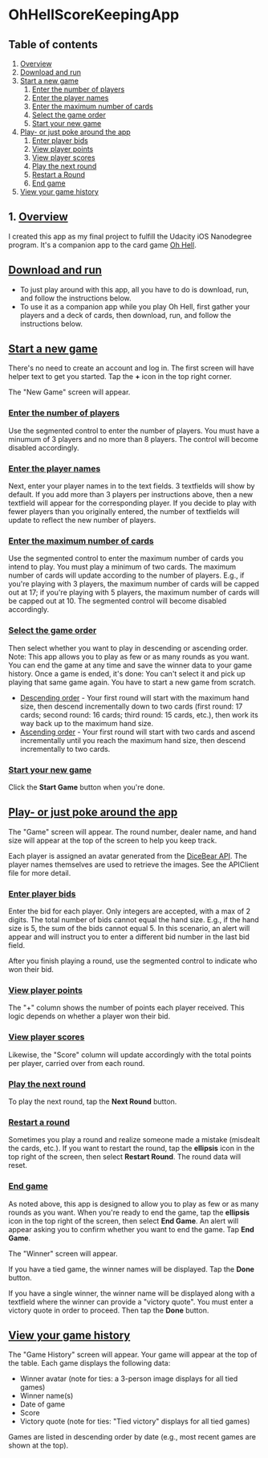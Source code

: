 # OhHellScoreKeepingApp

## Table of contents
1. [Overview](#Overview)
2. [Download and run](#Download-and-run)
3. [Start a new game](#Start-a-new-game)
   1. [Enter the number of players](#Enter-the-number-of-players)
   2. [Enter the player names](#Enter-the-player-names)
   3. [Enter the maximum number of cards](#Enter-the-maximum-number-of-cards)
   4. [Select the game order](#Select-the-game-order)
   5. [Start your new game](#Start-your-new-game)
4. [Play- or just poke around the app](#Play--or-just-poke-around-the-app)
   1. [Enter player bids](#Enter-player-bids)
   2. [View player points](#View-player-points)
   3. [View player scores](#View-player-scores)
   4. [Play the next round](#Play-the-next-round)
   5. [Restart a Round](#Restart-a-Round)
   6. [End game](#End-game)
5. [View your game history](#View-your-game-history)

## 1. <ins>Overview</ins>
I created this app as my final project to fulfill the Udacity iOS Nanodegree program. It's a companion app to the card game [Oh Hell](https://en.wikipedia.org/wiki/Oh_hell).

## <ins>Download and run</ins>
* To just play around with this app, all you have to do is download, run, and follow the instructions below. 
* To use it as a companion app while you play Oh Hell, first gather your players and a deck of cards, then download, run, and follow the instructions below.

## <ins>Start a new game</ins>
There's no need to create an account and log in. The first screen will have helper text to get you started. Tap the **+** icon in the top right corner.

The "New Game" screen will appear. 

### <ins>Enter the number of players</ins>
Use the segmented control to enter the number of players. You must have a minumum of 3 players and no more than 8 players. The control will become disabled accordingly.

### <ins>Enter the player names</ins>
Next, enter your player names in to the text fields. 3 textfields will show by default. If you add more than 3 players per instructions above, then a new textfield will appear for the corresponding player. If you decide to play with fewer players than you originally entered, the number of textfields will update to reflect the new number of players.

### <ins>Enter the maximum number of cards</ins>
Use the segmented control to enter the maximum number of cards you intend to play. You must play a minimum of two cards. The maximum number of cards will update according to the number of players. E.g., if you're playing with 3 players, the maximum number of cards will be capped out at 17; if you're playing with 5 players, the maximum number of cards will be capped out at 10. The segmented control will become disabled accordingly. 

### <ins>Select the game order</ins>
Then select whether you want to play in descending or ascending order. Note: This app allows you to play as few or as many rounds as you want. You can end the game at any time and save the winner data to your game history. Once a game is ended, it's done: You can't select it and pick up playing that same game again. You have to start a new game from scratch.

* <ins>Descending order</ins> - Your first round will start with the maximum hand size, then descend incrementally down to two cards (first round: 17 cards; second round: 16 cards; third round: 15 cards, etc.), then work its way back up to the maximum hand size.
* <ins>Ascending order</ins> -  Your first round will start with two cards and ascend incrementally until you reach the maximum hand size, then descend incrementally to two cards.


### <ins>Start your new game</ins>
Click the **Start Game** button when you're done.

## <ins>Play- or just poke around the app</ins>
The "Game" screen will appear. The round number, dealer name, and hand size will appear at the top of the screen to help you keep track.

Each player is assigned an avatar generated from the [DiceBear API](https://www.dicebear.com/styles/identicon/). The player names themselves are used to retrieve the images. See the APIClient file for more detail.

### <ins>Enter player bids</ins>
Enter the bid for each player. Only integers are accepted, with a max of 2 digits. The total number of bids cannot equal the hand size. E.g., if the hand size is 5, the sum of the bids cannot equal 5. In this scenario, an alert will appear and will instruct you to enter a different bid number in the last bid field.

After you finish playing a round, use the segmented control to indicate who won their bid.

### <ins>View player points</ins>
The "+" column shows the number of points each player received. This logic depends on whether a player won their bid. 

### <ins>View player scores</ins>
Likewise, the "Score" column will update accordingly with the total points per player, carried over from each round. 

### <ins>Play the next round</ins>
To play the next round, tap the **Next Round** button.

### <ins>Restart a round</ins>
Sometimes you play a round and realize someone made a mistake (misdealt the cards, etc.). If you want to restart the round, tap the **ellipsis** icon in the top right of the screen, then select **Restart Round**. The round data will reset. 

### <ins>End game</ins>
As noted above, this app is designed to allow you to play as few or as many rounds as you want. When you're ready to end the game, tap the **ellipsis** icon in the top right of the screen, then select **End Game**. An alert will appear asking you to confirm whether you want to end the game. Tap **End Game**.

The "Winner" screen will appear.

If you have a tied game, the winner names will be displayed. Tap the **Done** button.

If you have a single winner, the winner name will be displayed along with a textfield where the winner can provide a "victory quote". You must enter a victory quote in order to proceed. Then tap the **Done** button.

## <ins>View your game history</ins>
The "Game History" screen will appear. Your game will appear at the top of the table. Each game displays the following data:

* Winner avatar (note for ties: a 3-person image displays for all tied games)
* Winner name(s)
* Date of game
* Score
* Victory quote (note for ties: "Tied victory" displays for all tied games)

Games are listed in descending order by date (e.g., most recent games are shown at the top).




